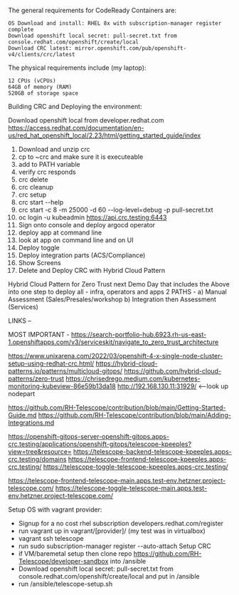 
The general requirements for CodeReady Containers are:

	OS Download and install: RHEL 8x with subscription-manager register complete
	Download openshift local secret: pull-secret.txt from console.redhat.com/openshift/create/local
	Download CRC latest: mirror.openshift.com/pub/openshift-v4/clients/crc/latest

The physical requirements include (my laptop):

	12 CPUs (vCPUs)
	64GB of memory (RAM)
	520GB of storage space

Building CRC and Deploying the environment:

Download openshift local from developer.redhat.com
https://access.redhat.com/documentation/en-us/red_hat_openshift_local/2.23/html/getting_started_guide/index

1. Download and unzip crc
2. cp to ~crc and make sure it is executeable
3. add to PATH variable
4. verify crc responds
5. crc delete
6. crc cleanup
7. crc setup
8. crc start --help
9. crc start -c 8 -m 25000 -d 60 --log-level=debug -p pull-secret.txt
10. oc login -u kubeadmin https://api.crc.testing:6443
11. Sign onto console and deploy argocd operator
11. deploy app at command line
12. look at app on command line and on UI
13. Deploy toggle
14. Deploy integration parts (ACS/Compliance)
15. Show Screens
16. Delete and Deploy CRC with Hybrid Cloud Pattern

Hybrid Cloud Pattern for Zero Trust next Demo Day that includes the Above into one step to deploy all - infra, operators and apps
2 PATHS - a) Manual Assessment (Sales/Presales/workshop b) Integration then Assessment (Services)

LINKS –

MOST IMPORTANT - https://search-portfolio-hub.6923.rh-us-east-1.openshiftapps.com/v3/serviceskit/navigate_to_zero_trust_architecture


https://www.unixarena.com/2022/03/openshift-4-x-single-node-cluster-setup-using-redhat-crc.html/
https://hybrid-cloud-patterns.io/patterns/multicloud-gitops/
https://github.com/hybrid-cloud-patterns/zero-trust
https://chrisedrego.medium.com/kubernetes-monitoring-kubeview-86e59b13da18
http://192.168.130.11:31929/ <--look up nodepart

https://github.com/RH-Telescope/contribution/blob/main/Getting-Started-Guide.md
https://github.com/RH-Telescope/contribution/blob/main/Adding-Integrations.md

https://openshift-gitops-server-openshift-gitops.apps-crc.testing/applications/openshift-gitops/telescope-kpeeples?view=tree&resource=
https://telescope-backend-telescope-kpeeples.apps-crc.testing/domains
https://telescope-frontend-telescope-kpeeples.apps-crc.testing/
https://telescope-toggle-telescope-kpeeples.apps-crc.testing/

https://telescope-frontend-telescope-main.apps.test-env.hetzner.project-telescope.com/
https://telescope-toggle-telescope-main.apps.test-env.hetzner.project-telescope.com/

Setup OS with vagrant provider:
- Signup for a no cost rhel subscription developers.redhat.com/register
- run vagrant up in vagrant/[provider]/ (my test was in virtualbox)
- vagrant ssh telescope
- run sudo subscription-manager register --auto-attach
Setup CRC
- if VM/baremetal setup then clone repo https://github.com/RH-Telescope/developer-sandbox into /ansible
- Download openshift local secret: pull-secret.txt from console.redhat.com/openshift/create/local and put in /ansible
- run /ansible/telescope-setup.sh







